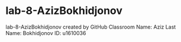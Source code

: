 # lab-8-AzizBokhidjonov
lab-8-AzizBokhidjonov created by GitHub Classroom
Name: Aziz
Last Name: Bokhidjonov
ID: u1610036
